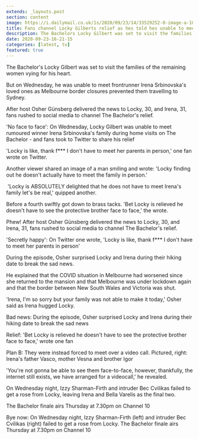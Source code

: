 ```yaml
---
extends: _layouts.post
section: content
image: https://i.dailymail.co.uk/1s/2020/09/23/14/33529252-0-image-a-103_1600869171755.jpg 
title: Fans channel Locky Gilberts relief as hes told hes unable to meet Irena Srbinovskas family 
description: The Bachelors Locky Gilbert was set to visit the families of the remaining women vying for his heart. 
date: 2020-09-23-16-21-15 
categories: [latest, tv] 
featured: true 
--- 
```

The Bachelor's Locky Gilbert was set to visit the families of the remaining women vying for his heart.

But on Wednesday, he was unable to meet frontrunner Irena Srbinovska's loved ones as Melbourne border closures prevented them travelling to Sydney.

After host Osher Günsberg delivered the news to Locky, 30, and Irena, 31, fans rushed to social media to channel The Bachelor's relief.   

'No face to face': On Wednesday, Locky Gilbert was unable to meet rumoured winner Irena Srbinovska's family during home visits on The Bachelor - and fans took to Twitter to share his relief

'Locky is like, thank f*** I don't have to meet her parents in person,' one fan wrote on Twitter. 

Another viewer shared an image of a man smiling and wrote: 'Locky finding out he doesn't actually have to meet the family in person.' 

 'Locky is ABSOLUTELY delighted that he does not have to meet Irena's family let's be real,' quipped another.

Before a fourth swiftly got down to brass tacks. 'Bet Locky is relieved he doesn't have to see the protective brother face to face,' the wrote.  

Phew! After host Osher Günsberg delivered the news to Locky, 30, and Irena, 31, fans rushed to social media to channel The Bachelor's relief.





'Secretly happy': On Twitter one wrote, 'Locky is like, thank f*** I don't have to meet her parents in person'

During the episode, Osher surprised Locky and Irena during their hiking date to break the sad news. 

He explained that the COVID situation in Melbourne had worsened since she returned to the mansion and that Melbourne was under lockdown again and that the border between New South Wales and Victoria was shut. 

'Irena, I'm so sorry but your family was not able to make it today,' Osher said as Irena hugged Locky.  

Bad news: During the episode, Osher surprised Locky and Irena during their hiking date to break the sad news





Relief: 'Bet Locky is relieved he doesn't have to see the protective brother face to face,' wrote one fan

Plan B: They were instead forced to meet over a video call. Pictured, right: Irena's father Vasco, mother Vesna and brother Igor

'You're not gonna be able to see them face-to-face, however, thankfully, the internet still exists, we have arranged for a videocall,' he revealed.

On Wednesday night, Izzy Sharman-Firth and intruder Bec Cvilikas failed to get a rose from Locky, leaving Irena and Bella Varelis as the final two.

The Bachelor finale airs Thursday at 7.30pm on Channel 10 

Bye now: On Wednesday night, Izzy Sharman-Firth (left) and intruder Bec Cvilikas (right) failed to get a rose from Locky. The Bachelor finale airs Thursday at 7.30pm on Channel 10


